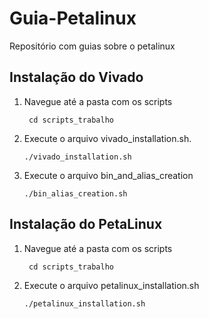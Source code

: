 # Guia-Petalinux
Repositório com guias sobre o petalinux

## Instalação do Vivado
1. Navegue até a pasta com os scripts

    ``` cd scripts_trabalho```

2. Execute o arquivo vivado_installation.sh. 

    ``` ./vivado_installation.sh ```

3. Execute o arquivo bin_and_alias_creation

    ``` ./bin_alias_creation.sh ```

## Instalação do PetaLinux
1. Navegue até a pasta com os scripts

    ``` cd scripts_trabalho```

2. Execute o arquivo petalinux_installation.sh

    ``` ./petalinux_installation.sh ```